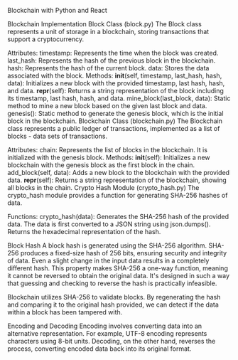 Blockchain with Python and React

Blockchain Implementation
Block Class (block.py)
The Block class represents a unit of storage in a blockchain, storing transactions that support a cryptocurrency.

Attributes:
timestamp: Represents the time when the block was created.
last_hash: Represents the hash of the previous block in the blockchain.
hash: Represents the hash of the current block.
data: Stores the data associated with the block.
Methods:
__init__(self, timestamp, last_hash, hash, data): Initializes a new block with the provided timestamp, last hash, hash, and data.
__repr__(self): Returns a string representation of the block including its timestamp, last hash, hash, and data.
mine_block(last_block, data): Static method to mine a new block based on the given last block and data.
genesis(): Static method to generate the genesis block, which is the initial block in the blockchain.
Blockchain Class (blockchain.py)
The Blockchain class represents a public ledger of transactions, implemented as a list of blocks - data sets of transactions.

Attributes:
chain: Represents the list of blocks in the blockchain. It is initialized with the genesis block.
Methods:
__init__(self): Initializes a new blockchain with the genesis block as the first block in the chain.
add_block(self, data): Adds a new block to the blockchain with the provided data.
__repr__(self): Returns a string representation of the blockchain, showing all blocks in the chain.
Crypto Hash Module (crypto_hash.py)
The crypto_hash module provides a function for generating SHA-256 hashes of data.

Functions:
crypto_hash(data): Generates the SHA-256 hash of the provided data. The data is first converted to a JSON string using json.dumps(). Returns the hexadecimal representation of the hash.

Block Hash
A block hash is generated using the SHA-256 algorithm. SHA-256 produces a fixed-size hash of 256 bits, ensuring security and integrity of data. Even a slight change in the input data results in a completely different hash. This property makes SHA-256 a one-way function, meaning it cannot be reversed to obtain the original data. It's designed in such a way that guessing and checking to reverse the hash is practically infeasible.

Blockchain utilizes SHA-256 to validate blocks. By regenerating the hash and comparing it to the original hash provided, we can detect if the data within a block has been tampered with.

Encoding and Decoding
Encoding involves converting data into an alternative representation. For example, UTF-8 encoding represents characters using 8-bit units. Decoding, on the other hand, reverses the process, converting encoded data back into its original format.